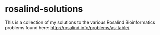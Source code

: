 rosalind-solutions
==================


This is a collection of my solutions to the various Rosalind Bioinformatics problems found here: http://rosalind.info/problems/as-table/
